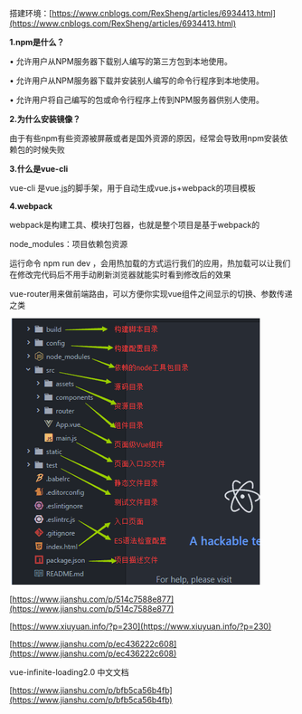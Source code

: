 搭建环境：[https://www.cnblogs.com/RexSheng/articles/6934413.html](https://www.cnblogs.com/RexSheng/articles/6934413.html)

**1.npm是什么？**

• 允许用户从NPM服务器下载别人编写的第三方包到本地使用。

• 允许用户从NPM服务器下载并安装别人编写的命令行程序到本地使用。

• 允许用户将自己编写的包或命令行程序上传到NPM服务器供别人使用。

**2.为什么安装镜像？**

由于有些npm有些资源被屏蔽或者是国外资源的原因，经常会导致用npm安装依赖包的时候失败

**3.什么是vue-cli**

vue-cli 是vue.[js](http://lib.csdn.net/base/javascript)的脚手架，用于自动生成vue.js+webpack的项目模板

**4.webpack**

webpack是构建工具、模块打包器，也就是整个项目是基于webpack的

node\_modules：项目依赖包资源

运行命令 npm run dev ，会用热加载的方式运行我们的应用，热加载可以让我们在修改完代码后不用手动刷新浏览器就能实时看到修改后的效果

vue-router用来做前端路由，可以方便你实现vue组件之间显示的切换、参数传递之类

![](/assets/10868449-01a038fa573b22c8.png)

[https://www.jianshu.com/p/514c7588e877](https://www.jianshu.com/p/514c7588e877)

[https://www.xiuyuan.info/?p=230](https://www.xiuyuan.info/?p=230)

[https://www.jianshu.com/p/ec436222c608](https://www.jianshu.com/p/ec436222c608)

vue-infinite-loading2.0 中文文档

[https://www.jianshu.com/p/bfb5ca56b4fb](https://www.jianshu.com/p/bfb5ca56b4fb)

